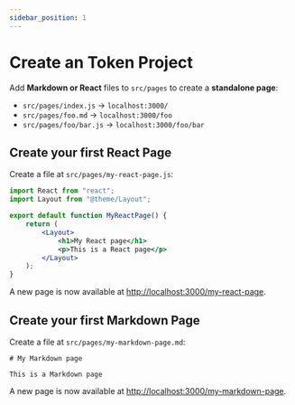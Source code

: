 ```yaml
---
sidebar_position: 1
---
```


# Create an Token Project

Add **Markdown or React** files to `src/pages` to create a **standalone page**:

-   `src/pages/index.js` → `localhost:3000/`
-   `src/pages/foo.md` → `localhost:3000/foo`
-   `src/pages/foo/bar.js` → `localhost:3000/foo/bar`

## Create your first React Page

Create a file at `src/pages/my-react-page.js`:

```jsx title="src/pages/my-react-page.js"
import React from "react";
import Layout from "@theme/Layout";

export default function MyReactPage() {
    return (
        <Layout>
            <h1>My React page</h1>
            <p>This is a React page</p>
        </Layout>
    );
}
```

A new page is now available at [http://localhost:3000/my-react-page](http://localhost:3000/my-react-page).

## Create your first Markdown Page

Create a file at `src/pages/my-markdown-page.md`:

```mdx title="src/pages/my-markdown-page.md"
# My Markdown page

This is a Markdown page
```

A new page is now available at [http://localhost:3000/my-markdown-page](http://localhost:3000/my-markdown-page).
